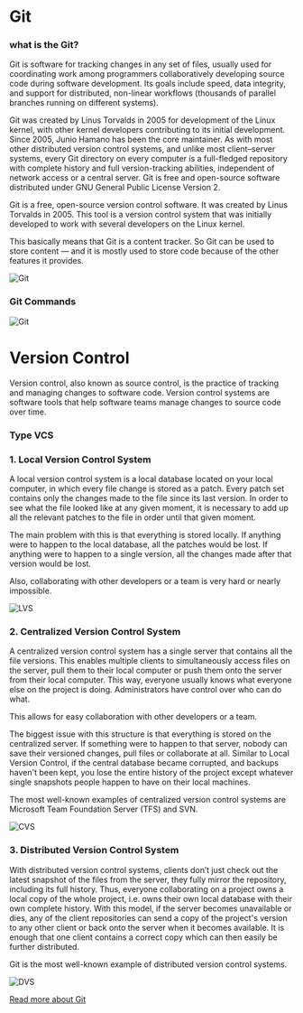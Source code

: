 # Git 

### what is the Git?

Git  is software for tracking changes in any set of files, usually used for coordinating work among programmers collaboratively developing source code during software development. Its goals include speed, data integrity, and support for distributed, non-linear workflows (thousands of parallel branches running on different systems).

Git was created by Linus Torvalds in 2005 for development of the Linux kernel, with other kernel developers contributing to its initial development. Since 2005, Junio Hamano has been the core maintainer. As with most other distributed version control systems, and unlike most client–server systems, every Git directory on every computer is a full-fledged repository with complete history and full version-tracking abilities, independent of network access or a central server. Git is free and open-source software distributed under GNU General Public License Version 2.

Git is a free, open-source version control software. It was created by Linus Torvalds in 2005. This tool is a version control system that was initially developed to work with several developers on the Linux kernel.

This basically means that Git is a content tracker. So Git can be used to store content — and it is mostly used to store code because of the other features it provides.


![Git](https://i.morioh.com/2019/11/11/1f265e2d4c43.jpg)

### Git Commands 

![Git](https://miro.medium.com/max/720/1*PHuNOhupnXwBWWUtYuieag.jpeg)


# Version Control 


Version control, also known as source control, is the practice of tracking and managing changes to software code. Version control systems are software tools that help software teams manage changes to source code over time.


### Type VCS 

### 1. Local Version Control System

A local version control system is a local database located on your local computer, in which every file change is stored as a patch. Every patch set contains only the changes made to the file since its last version. In order to see what the file looked like at any given moment, it is necessary to add up all the relevant patches to the file in order until that given moment.

The main problem with this is that everything is stored locally. If anything were to happen to the local database, all the patches would be lost. If anything were to happen to a single version, all the changes made after that version would be lost.

Also, collaborating with other developers or a team is very hard or nearly impossible.

![LVS](https://serengetitech.com/wp-content/uploads/2020/12/local-version-control.png)

### 2. Centralized Version Control System

A centralized version control system has a single server that contains all the file versions. This enables multiple clients to simultaneously access files on the server, pull them to their local computer or push them onto the server from their local computer. This way, everyone usually knows what everyone else on the project is doing. Administrators have control over who can do what.

This allows for easy collaboration with other developers or a team.

The biggest issue with this structure is that everything is stored on the centralized server. If something were to happen to that server, nobody can save their versioned changes, pull files or collaborate at all. Similar to Local Version Control, if the central database became corrupted, and backups haven't been kept, you lose the entire history of the project except whatever single snapshots people happen to have on their local machines.

The most well-known examples of centralized version control systems are Microsoft Team Foundation Server (TFS) and SVN.

![CVS](https://serengetitech.com/wp-content/uploads/2020/12/Centralized-Version-Control-System.png)

### 3. Distributed Version Control System 

With distributed version control systems, clients don’t just check out the latest snapshot of the files from the server, they fully mirror the repository, including its full history. Thus, everyone collaborating on a project owns a local copy of the whole project, i.e. owns their own local database with their own complete history. With this model, if the server becomes unavailable or dies, any of the client repositories can send a copy of the project's version to any other client or back onto the server when it becomes available. It is enough that one client contains a correct copy which can then easily be further distributed.

Git is the most well-known example of distributed version control systems.

![DVS](https://serengetitech.com/wp-content/uploads/2020/12/distributed-version-control.png)




[Read more about Git](https://blog.udemy.com/git-tutorial-a-comprehensive-guide/)